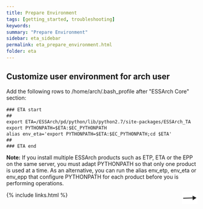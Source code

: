 ```yaml
---
title: Prepare Environment
tags: [getting_started, troubleshooting]
keywords:
summary: "Prepare Environment"
sidebar: eta_sidebar
permalink: eta_prepare_environment.html
folder: eta
---
```


## Customize user environment for arch user

Add the following rows to /home/arch/.bash_profile after "ESSArch Core" section:

    ### ETA start
    ##
    export ETA=/ESSArch/pd/python/lib/python2.7/site-packages/ESSArch_TA
    export PYTHONPATH=$ETA:$EC_PYTHONPATH
    alias env_eta='export PYTHONPATH=$ETA:$EC_PYTHONPATH;cd $ETA'
    ##
    ### ETA end

**Note:** If you install multiple ESSArch products such as ETP, ETA or the EPP on the same server, you must adapt PYTHONPATH so that only one product is used at a time. As an alternative, you can run the alias env_etp, env_eta or env_epp that configure PYTHONPATH for each product before you is performing operations.

[<img align="right" src="images/n.png">](eta_install.html)
{% include links.html %}
